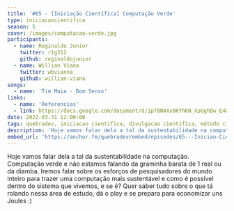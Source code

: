 ```yaml
---
title: '#65 - [Iniciação Científica] Computação Verde'
type: iniciacaocientifica 
season: 5
cover: /images/computacao-verde.jpg
participants:
  - name: Reginaldo Junior
    twitter: r1g312
    github: reginaldojunior
  - name: Willian Viana
    twitter: wbvianna
    github: willian-viana
songs:
  - name: 'Tim Maia - Bom Senso' 
links:
  - name: 'Referencias'
  - link: https://docs.google.com/document/d/1pT8NAXx0KYhKN_XpUghDw_E4WkbB5tlj9IqPlbVAV1I/edit?usp=sharing
date: 2022-03-31 12:00:00
tags: quebradev, iniciacao cientifica, divulgacao cientifica, método cientifico
description: 'Hoje vamos falar dela a tal da sustentabilidade na computação. Computação verde e não estamos falando da graminha barata de 1 real ou da diamba.'
embed_url: 'https://anchor.fm/quebradev/embed/episodes/65---Iniciao-Cientfica-Computao-Verde-e1ghjft'
---
```


Hoje vamos falar dela a tal da sustentabilidade na computação. Computação verde e não estamos falando da graminha barata de 1 real ou da diamba. Iremos falar sobre os esforços de pesquisadores do mundo inteiro para trazer uma computação mais sustentável e como é possível dentro do sistema que vivemos, e se é? Quer saber tudo sobre o que tá rolando nessa área de estudo, dá o play e se prepara para economizar uns Joules :)
